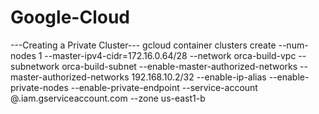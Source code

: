 # Google-Cloud

---Creating a Private Cluster---
gcloud container clusters create <Your Cluster_Name> --num-nodes 1 --master-ipv4-cidr=172.16.0.64/28 --network orca-build-vpc --subnetwork orca-build-subnet --enable-master-authorized-networks  --master-authorized-networks 192.168.10.2/32 --enable-ip-alias --enable-private-nodes --enable-private-endpoint --service-account <Your Service Account Name>@<Your Qwiklabs PROJECT ID>.iam.gserviceaccount.com --zone us-east1-b
